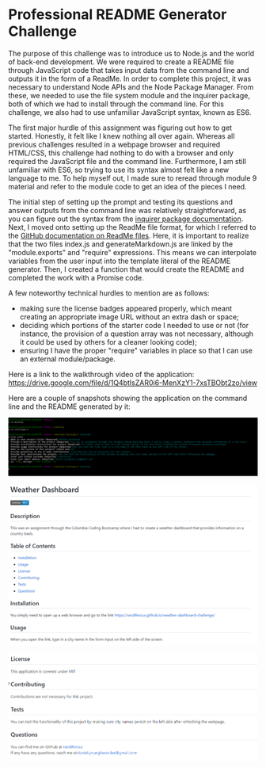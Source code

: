 # Professional README Generator Challenge
The purpose of this challenge was to introduce us to Node.js and the world of back-end development. We were required to create a README file through JavaScript code that takes input data from the command line and outputs it in the form of a ReadMe. In order to complete this project, it was necessary to understand Node APIs and the Node Package Manager. From these, we needed to use the file system module and the inquirer package, both of which we had to install through the command line. For this challenge, we also had to use unfamiliar JavaScript syntax, known as ES6.

The first major hurdle of this assignment was figuring out how to get started. Honestly, it felt like I knew nothing all over again. Whereas all previous challenges resulted in a webpage browser and required HTML/CSS, this challenge had nothing to do with a browser and only required the JavaScript file and the command line. Furthermore, I am still unfamiliar with ES6, so trying to use its syntax almost felt like a new language to me. To help myself out, I made sure to reread through module 9 material and refer to the module code to get an idea of the pieces I need.

The initial step of setting up the prompt and testing its questions and answer outputs from the command line was relatively straightforward, as you can figure out the syntax from the [inquirer package documentation](https://github.com/SBoudrias/Inquirer.js#readme). Next, I moved onto setting up the ReadMe file format, for which I referred to the [GitHub documentation on ReadMe files](https://docs.github.com/en/get-started/writing-on-github/getting-started-with-writing-and-formatting-on-github/basic-writing-and-formatting-syntax). Here, it is important to realize that the two files index.js and generateMarkdown.js are linked by the "module.exports" and "require" expressions. This means we can interpolate variables from the user input into the template literal of the README generator. Then, I created a function that would create the README and completed the work with a Promise code.

A few noteworthy technical hurdles to mention are as follows:
- making sure the license badges appeared properly, which meant creating an appropriate image URL without an extra dash or space;
- deciding which portions of the starter code I needed to use or not (for instance, the provision of a question array was not necessary, although it could be used by others for a cleaner looking code);
- ensuring I have the proper "require" variables in place so that I can use an external module/package.

Here is a link to the walkthrough video of the application: https://drive.google.com/file/d/1Q4btIsZAR0i6-MenXzY1-7xsTBObt2zo/view

Here are a couple of snapshots showing the application on the command line and the README generated by it:


![alt text](./img/command%20line.PNG)


![alt text](./img/readme%20top%20half.PNG)


![alt text](./img/readme%20part%202.PNG)
